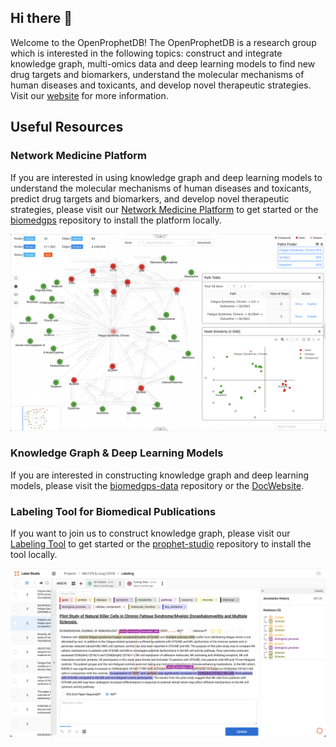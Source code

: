 ## Hi there 👋

Welcome to the OpenProphetDB! The OpenProphetDB is a research group which is interested in the following topics: construct and integrate knowledge graph, multi-omics data and deep learning models to find new drug targets and biomarkers, understand the molecular mechanisms of human diseases and toxicants, and develop novel therapeutic strategies. Visit our [website](https://prophetdb.org) for more information.

## Useful Resources

### Network Medicine Platform

If you are interested in using knowledge graph and deep learning models to understand the molecular mechanisms of human diseases and toxicants, predict drug targets and biomarkers, and develop novel therapeutic strategies, please visit our [Network Medicine Platform](https://drugs.3steps.cn/) to get started or the [biomedgps](https://github.com/open-prophetdb/biomedgps) repository to install the platform locally.

<a href="https://drugs.3steps.cn/" target="_blank"><img src="./profile/assets/biomedgps.png"/></a>

### Knowledge Graph & Deep Learning Models

If you are interested in constructing knowledge graph and deep learning models, please visit the [biomedgps-data](https://github.com/open-prophetdb/biomedgps-data) repository or the [DocWebsite](https://open-prophetdb.github.io/biomedgps-data/).

### Labeling Tool for Biomedical Publications

If you want to join us to construct knowledge graph, please visit our [Labeling Tool](https://prophet-studio.3steps.cn/) to get started or the [prophet-studio](https://github.com/open-prophetdb/prophet-studio) repository to install the tool locally.

<a href="https://prophet-studio.3steps.cn/" target="_blank"><img src="./profile/assets/labeling-tool.png"/></a>

<!--

**Here are some ideas to get you started:**

🙋‍♀️ A short introduction - what is your organization all about?
🌈 Contribution guidelines - how can the community get involved?
👩‍💻 Useful resources - where can the community find your docs? Is there anything else the community should know?
🍿 Fun facts - what does your team eat for breakfast?
🧙 Remember, you can do mighty things with the power of [Markdown](https://docs.github.com/github/writing-on-github/getting-started-with-writing-and-formatting-on-github/basic-writing-and-formatting-syntax)
-->
